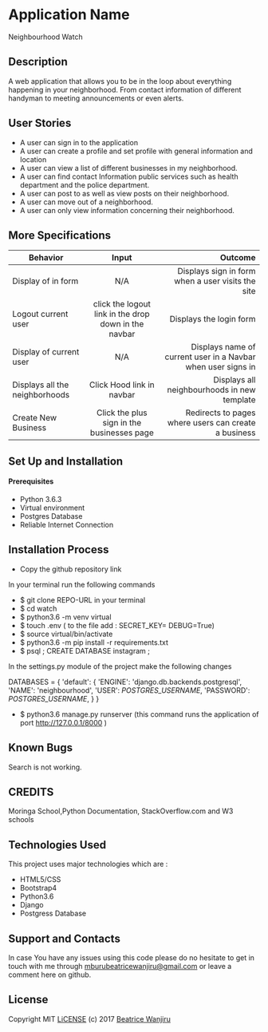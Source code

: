 # Application Name
Neighbourhood Watch

## Description
A web application that allows you to be in the loop about everything happening in your neighborhood. From contact information of different handyman to meeting announcements or even alerts.

## User Stories
* A user can sign in to the application
* A user can create a profile and set profile with general information and location
* A user can view a list of different businesses in my neighborhood.
* A user can find contact Information public services such as health department and the police department.
* A user can post to as well as view posts on their neighborhood.
* A user can move out of a neighborhood.
* A user can only view information concerning their neighborhood.

## More Specifications

| Behavior        | Input           | Outcome  |
| ------------- |:-------------:| -----:|
|Display of in form | N/A | Displays sign in form when a user visits the site | 
| Logout current user | click the logout link in the drop down in the navbar | Displays the login form |
| Display of current user | N/A | Displays name of current user in a Navbar when user signs in |
| Displays all the neighborhoods | Click Hood link in navbar | Displays all neighbourhoods in new template |
| Create New Business | Click the plus sign in the businesses page | Redirects to pages where users can create a business |


## Set Up and Installation

#### Prerequisites

* Python 3.6.3
* Virtual environment
* Postgres Database
* Reliable Internet Connection

## Installation Process

* Copy the github repository link

In your terminal run the following commands

* $ git clone REPO-URL in your terminal
* $ cd watch
* $ python3.6 -m venv virtual
* $ touch .env ( to the file add :
        SECRET_KEY=<your secret key>
        DEBUG=True)
* $ source virtual/bin/activate
* $ python3.6 -m pip install -r requirements.txt
* $ psql ; CREATE DATABASE instagram ;

In the settings.py module of the project make the following changes

DATABASES = {
    'default': {
        'ENGINE': 'django.db.backends.postgresql',
        'NAME': 'neighbourhood',
        'USER': *POSTGRES_USERNAME*,
        'PASSWORD': *POSTGRES_USERNAME*,
    }
}

* $ python3.6 manage.py runserver (this command runs the application of port http://127.0.0.1/8000 )
 
## Known Bugs

Search is not working.

## CREDITS

Moringa School,Python Documentation, StackOverflow.com and W3 schools

## Technologies Used

This project uses major technologies which are :

* HTML5/CSS
* Bootstrap4
* Python3.6
* Django
* Postgress Database

## Support and Contacts

In case You have any issues using this code please do no hesitate to get in touch with me through mburubeatricewanjiru@gmail.com or leave a comment here on github.

## License 

Copyright MIT [LiCENSE](./LICENSE) (c) 2017 [Beatrice Wanjiru](https://github.com/mburuBeatrice)

